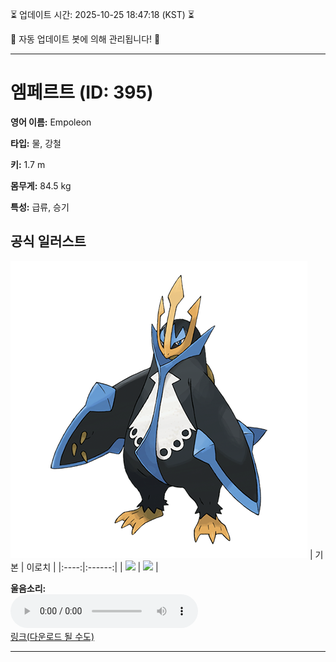 
⏳ 업데이트 시간: 2025-10-25 18:47:18 (KST) ⏳

🤖 자동 업데이트 봇에 의해 관리됩니다! 🤖

---

# 엠페르트 (ID: 395)
**영어 이름:** Empoleon

**타입:** 물, 강철

**키:** 1.7 m

**몸무게:** 84.5 kg

**특성:** 급류, 승기

## 공식 일러스트
![](https://raw.githubusercontent.com/PokeAPI/sprites/master/sprites/pokemon/other/official-artwork/395.png)
| 기본 | 이로치 |
|:----:|:------:|
| <img src="http://play.pokemonshowdown.com/sprites/ani/empoleon.gif" width="200"> | <img src="http://play.pokemonshowdown.com/sprites/ani-shiny/empoleon.gif" width="200"> |

**울음소리:**<br><audio controls src="https://raw.githubusercontent.com/PokeAPI/cries/main/cries/pokemon/latest/395.ogg"></audio><br> [링크(다운로드 될 수도)](https://raw.githubusercontent.com/PokeAPI/cries/main/cries/pokemon/latest/395.ogg)


---
